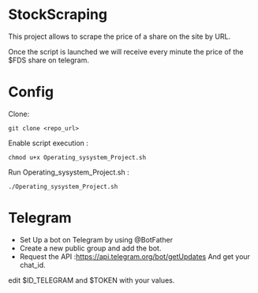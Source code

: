 # StockScraping
This project allows to scrape the price of a share on the site by URL.

Once the script is launched we will receive every minute the price of the $FDS share on telegram.

# Config

Clone:
```
git clone <repo_url>
```
Enable script execution :
```
chmod u+x Operating_sysystem_Project.sh
```
Run Operating_sysystem_Project.sh :
```
./Operating_sysystem_Project.sh
```

# Telegram
- Set Up a bot on Telegram by using @BotFather 
- Create a new public group and add the bot.
- Request the API :https://api.telegram.org/bot/getUpdates And get your chat_id.

edit $ID_TELEGRAM and $TOKEN with your values.
